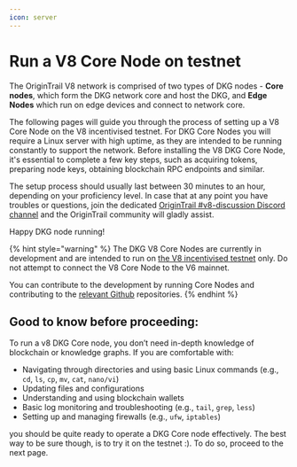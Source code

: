 ```yaml
---
icon: server
---
```


# Run a V8 Core Node on testnet

The OriginTrail V8 network is comprised of two types of DKG nodes - **Core nodes**, which form the DKG network core and host the DKG, and **Edge Nodes** which run on edge devices and connect to network core.

The following pages will guide you through the process of setting up a V8 Core Node on the V8 incentivised testnet. For DKG Core Nodes you will require a Linux server with high uptime, as they are intended to be running constantly to support the network. Before installing the V8 DKG Core Node, it's essential to complete a few key steps, such as acquiring tokens, preparing node keys, obtaining blockchain RPC endpoints and similar.&#x20;

The setup process should usually last between 30 minutes to an hour, depending on your proficiency level. In case that at any point you have troubles or questions, join the dedicated [OriginTrail #v8-discussion Discord channel](https://discord.gg/JEqKe9dB) and the OriginTrail community will gladly assist.

Happy DKG node running!

{% hint style="warning" %}
The DKG V8 Core Nodes are currently in development and are intended to run on [the V8 incentivised testnet](../v8-incentivised-testnet-measure-manage-master.md) only. Do not attempt to connect the V8 Core Node to the V6 mainnet.&#x20;

You can contribute to the development by running Core Nodes and contributing to the [relevant Github](https://github.com/OriginTrail/) repositories.
{% endhint %}



## Good to know before proceeding:

To run a v8 DKG Core node, you don’t need in-depth knowledge of blockchain or knowledge graphs. If you are comfortable with:

* Navigating through directories and using basic Linux commands (e.g., `cd`, `ls`, `cp`, `mv`, `cat`, `nano/vi`)
* Updating files and configurations
* Understanding and using blockchain wallets
* Basic log monitoring and troubleshooting (e.g., `tail`, `grep`, `less`)
* Setting up and managing firewalls (e.g., `ufw`, `iptables`)

you should be quite ready to operate a DKG Core node effectively. The best way to be sure though, is to try it on the testnet :). To do so, proceed to the next page.
